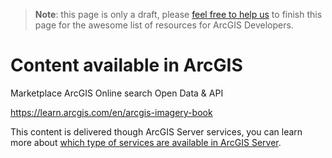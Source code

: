 > **Note**: this page is only a draft, please [feel free to help us](https://github.com/hhkaos/awesome-arcgis#contributions) to finish this page for the awesome list of resources for ArcGIS Developers.

# Content available in ArcGIS
<!-- START doctoc -->
<!-- END doctoc -->

Marketplace
ArcGIS Online search
Open Data & API

https://learn.arcgis.com/en/arcgis-imagery-book

This content is delivered though ArcGIS Server services, you can learn more about
[which type of services are available in ArcGIS Server](service-types/).
